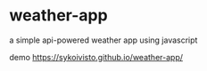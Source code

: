 # weather-app
a simple api-powered weather app using javascript

demo
https://sykoivisto.github.io/weather-app/
